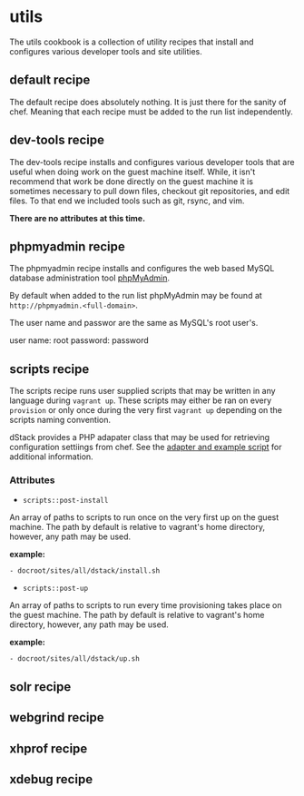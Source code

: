 utils
=====

The utils cookbook is a collection of utility recipes that install and configures
various developer tools and site utilities.

default recipe
--------------

The default recipe does absolutely nothing. It is just there for the sanity of
chef. Meaning that each recipe must be added to the run list independently.

dev-tools recipe
----------------

The dev-tools recipe installs and configures various developer tools that are
useful when doing work on the guest machine itself. While, it isn't recommend
that work be done directly on the guest machine it is sometimes necessary to
pull down files, checkout git repositories, and edit files. To that end we
included tools such as git, rsync, and vim.

**There are no attributes at this time.**

phpmyadmin recipe
-----------------

The phpmyadmin recipe installs and configures the web based MySQL database
administration tool [phpMyAdmin](http://www.phpmyadmin.net/home_page/index.php).

By default when added to the run list phpMyAdmin may be found at
`http://phpmyadmin.<full-domain>`.

The user name and passwor are the same as MySQL's root user's.

user name: root
password: password

scripts recipe
--------------

The scripts recipe runs user supplied scripts that may be written in any language
during `vagrant up`. These scripts may either be ran on every `provision` or only
once during the very first `vagrant up` depending on the scripts naming
convention.

dStack provides a PHP adapater class that may be used for retrieving
configuration settiings from chef. See the [adapter and example script](../../../dstack/scripts)
for additional information.

### Attributes

   * `scripts::post-install`

   An array of paths to scripts to run once on the very first up on the guest
   machine. The path by default is relative to vagrant's home directory, however,
   any path may be used.

   **example:**
   ```
   - docroot/sites/all/dstack/install.sh
   ```

   * `scripts::post-up`

   An array of paths to scripts to run every time provisioning takes place on
   the guest machine. The path by default is relative to vagrant's home directory, however,
   any path may be used.

   **example:**
   ```
   - docroot/sites/all/dstack/up.sh
   ```

solr recipe
-----------

webgrind recipe
---------------

xhprof recipe
-------------

xdebug recipe
-------------

